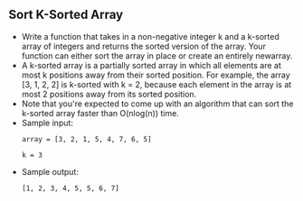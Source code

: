 ## Sort K-Sorted Array

- Write a function that takes in a non-negative integer k and a k-sorted array of integers and returns the sorted version of the array. Your function can either sort the array in place or create an entirely newarray.
- A k-sorted array is a partially sorted array in which all elements are at most k positions away from their sorted position. For example, the array [3, 1, 2, 2] is k-sorted with k = 2, because each element in the array is at most 2 positions away from its sorted position.
- Note that you're expected to come up with an algorithm that can sort the k-sorted array faster than O(nlog(n)) time.
- Sample input:
    ~~~
    array = [3, 2, 1, 5, 4, 7, 6, 5]
    
    k = 3
    ~~~
- Sample output:
    ~~~
    [1, 2, 3, 4, 5, 5, 6, 7]
    ~~~